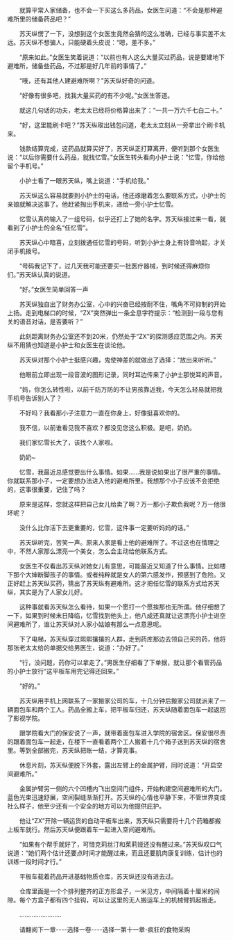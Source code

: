 <div class="read-content j_readContent" id="">
                <p>　　就算平常人家储备，也不会一下买这么多药品，女医生问道：“不会是那种避难所里的储备药品吧？”<p>　　苏天纵愣了一下，没想到这个女医生竟然会猜的这么准确，已经与事实差不太远。苏天纵不想骗人，只能硬着头皮说：“嗯，差不多。”<p>　　“原来如此。”女医生笑着说道：“以前也有人这么大量买过药品，说是要建地下避难所，储备些药品，不过那是好几年前的事情了。”<p>　　“哦，还有其他人建避难所啊？”苏天纵好奇的问道。<p>　　“好像有很多吧，找我大量买药的有不少呢。”女医生答道。<p>　　就这几句话的功夫，老太太已经将价格算出来了：“一共一万六千七白二十。”<p>　　“好，这里能刷卡吧？”苏天纵取出钱包问道，老太太立刻从一旁拿出个刷卡机来。<p>　　钱款结算完成，这药品就算买好了，苏天纵正打算离开，便听到那个女医生说：“以后你需要什么药品，就找忆雪。”女医生转头看向小护士说：”忆雪，你给他留个手机号。”<p>　　小护士看了一眼苏天纵，嘴上说道：“手机给我。”<p>　　苏天纵这么容易就要到小护士的电话，他还琢磨着怎么要联系方式，小护士的亲娘就解决这事了。他赶紧掏出手机来，递给一旁小护士忆雪。<p>　　忆雪认真的输入了一组号码，似乎还打上了她的名字。苏天纵接过来一看，就看到了小护士的全名“任忆雪”。<p>　　苏天纵心中暗喜，立刻拨通任忆雪的号码，听到小护士身上有铃音响起，才关闭手机拨号。<p>　　“号码我记下了，过几天我可能还要买一批医疗器械，到时候还得麻烦你们。”苏天纵认真的说道。<p>　　“好。”女医生简单回答一声<p>　　苏天纵独自出了财务办公室，心中的兴奋已经按耐不住，嘴角不可抑制的开始上扬。走到电梯口的时候，“ZX”突然弹出一条全息字符提示：“检测到一段与您有关的语音对话，是否要听？”<p>　　此刻距离财务办公室还不到20米，仍然处于“ZX”的探测感应范围之内。苏天纵不用猜也知道是小护士和女医生在谈论他。<p>　　苏天纵对那个小护士挺感兴趣，鬼使神差的就做出了选择：“放出来听听。”<p>　　他眼前立即出现一段音波的图形记录，同时耳边传来了小护士那悦耳的声音。<p>　　“妈，你怎么转性啦，以前千防万防的不让男孩靠近我，今天怎么轻易就把我手机号告诉别人了？<p>　　不好吗？我看那小子注意力一直在你身上，好像挺喜欢你的。<p>　　我不信，以前谁看见我不喜欢？都没见您这么积极。是吧，奶奶。<p>　　我们家忆雪长大了，该找个人家啦。<p>　　奶奶~<p>　　忆雪，我最近总感觉要出什么事情。如果……我是说如果出了很严重的事情。你就联系那小子，一定要想办法进入他的避难所里。我想那个小子应该不会拒绝的，这事很重要，记住了吗？<p>　　原来是这样，您就这样把自己女儿给卖了啊？万一那小子欺负我呢？万一他很坏呢？<p>　　没什么比你活下去更重要的，忆雪，这件事一定要听妈妈的话。”<p>　　苏天纵听完，苦笑一声。原来人家是看上他的避难所了。不过这也在情理之中，不然人家那么漂亮一个美女，怎么会主动给他联系方式。<p>　　女医生不仅看出苏天纵对她女儿有意思，可能最近又知道了什么事情。比如楼下那个大婶断脚孩子的事情。或者纯粹就是女人的第六感发作，预感到了危险。又正好赶上苏天纵买药，猜出了苏天纵有避难所。这才把任忆雪的联系方式给苏天纵，其实是为了人家女儿好。<p>　　这种事就看苏天纵怎么看待，如果一个愿打一个愿挨那也无所谓。他仔细想了一下，如果到时候末日降临，忆雪找到他头上，他八成还真就让这漂亮小护士进空间避难所了，谁让苏天纵对人家小姑娘有那么一点意思呢。<p>　　下了电梯，苏天纵穿过熙熙攘攘的人群，走到药库那边去领自己买的药，他将那张老太太给的单据交给男医生，说道：“办好了。”<p>　　“行，没问题，药你可以拿走了。”男医生仔细看了下单据，就让那个看管药品的小护士放行“这平板车用完记得还回来。”<p>　　“好的。”<p>　　苏天纵用手机上网联系了一家搬家公司的车，十几分钟后搬家公司就派来了一辆面包车和两个工人。药品全搬上车，把平板车归还，苏天纵随着面包车一起返回了影视学院。<p>　　跟学院看大门的保安说了一声，就带着面包车进入学院的宿舍区。保安很尽责的跟着面包车一起走，在楼下一直看着两个工人搬着十几个箱子送到苏天纵的宿舍里。等到全部搬完，苏天纵把账一结，才算完事。<p>　　休息片刻，苏天纵便脱下外套，露出左臂上的金属护臂，同时说道：“开启空间避难所。”<p>　　金属护臂另一侧的六个凹槽内飞出空间门组件，开始构建空间避难所的大门。蓝色光束迅速舒展，空间裂缝渐渐打开。苏天纵的心情也平静下来，不管世界变成社么样子，他至少还有一个安全的地方可以为他提供庇护。<p>　　他让“ZX”开除一辆运货的自动平板车出来，苏天纵只需要将十几个药箱都搬上板车就行。然后苏天纵便跟着车一起进入空间避难所。<p>　　“如果有个帮手就好了，可惜克莉丝汀和茱莉娅还没有醒过来。”苏天纵叹口气说道：“她们两个估计还要点时间才能醒过来，而且还要肌肉康复训练，估计也的训练一段时间才行。”<p>　　平板车载着药品开进基础物质仓库，苏天纵还没有进去过。<p>　　仓库里面是一个个排列整齐的正方形盒子，一米见方，中间隔着十厘米的间隙。每个方盒子都有四个挂钩，可以让这里的无人搬运车上的机械臂抓起搬走。<p>　　……………………<p>　　请翻阅下一章----选择一卷----选择一第十一章-疯狂的食物采购<p> 
            </div>
